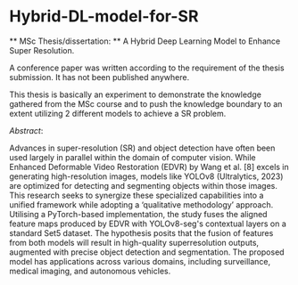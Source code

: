# Hybrid-DL-model-for-SR
**  MSc Thesis/dissertation: ** A Hybrid Deep Learning Model to Enhance Super Resolution. 

A conference paper was written according to the requirement of the thesis submission. It has not been published anywhere. 

This thesis is basically an experiment to demonstrate the knowledge gathered from the MSc course and to push the knowledge boundary to an extent utilizing 2 different models to achieve a SR problem. 


_Abstract_:

Advances in super-resolution (SR) and object detection have often been used largely in parallel within the domain of computer vision. While Enhanced Deformable Video Restoration (EDVR) by Wang et al. [8] excels in generating high-resolution images, models like YOLOv8 (Ultralytics, 2023) are optimized for detecting and segmenting objects within those images. This research seeks to synergize these specialized capabilities into a unified framework while adopting a ‘qualitative methodology’ approach. Utilising a PyTorch-based implementation, the study fuses the aligned feature maps produced by EDVR with YOLOv8-seg's contextual layers on a standard Set5 dataset. The hypothesis posits that the fusion of features from both models will result in high-quality superresolution outputs, augmented with precise object detection and segmentation. The proposed model has applications across various domains, including surveillance, medical imaging, and
autonomous vehicles.
